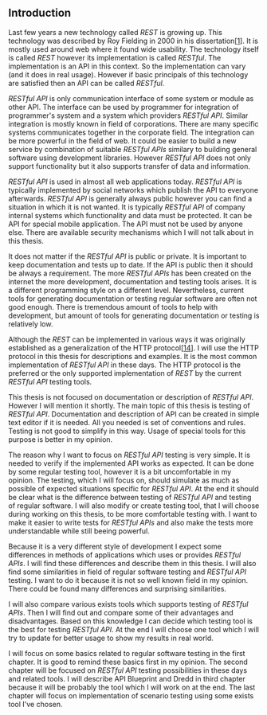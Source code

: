 ## Introduction

Last few years a new technology called _REST_ is growing up. This technology was described by Roy Fielding in 2000 in his dissertation[[1](../README.md/#Fielding2000)]. It is mostly used around web where it found wide usability. The technology itself is called _REST_ however its implementation is called _RESTful_. The implementation is an API in this context. So the implementation can vary (and it does in real usage). However if basic principals of this technology are satisfied then an API can be called _RESTful_.

_RESTful API_ is only communication interface of some system or module as other API. The interface can be used by programmer for integration of programmer's system and a system which providers _RESTful API_. Similar integration is mostly known in field of corporations. There are many specific systems communicates together in the corporate field. The integration can be more powerful in the field of web. It could be easier to build a new service by combination of suitable _RESTful APIs_ similary to building general software using development libraries. However _RESTful API_ does not only support functionality but it also supports transfer of data and information.

_RESTful API_ is used in almost all web applications today. _RESTful API_ is typically implemented by social networks which publish the API to everyone afterwards. _RESTful API_ is generally always public however you can find a situation in which it is not wanted. It is typically _RESTful API_ of company internal systems which functionality and data must be protected. It can be API for special mobile application. The API must not be used by anyone else. There are available security mechanisms which I will not talk about in this thesis.

It does not matter if the _RESTful API_ is public or private. It is important to keep documentation and tests up to date. If the API is public then it should be always a requirement. The more _RESTful APIs_ has been created on the internet the more development, documentation and testing tools arises. It is a different programming style on a different level. Nevertheless, current tools for generating documentation or testing regular software are often not good enough. There is tremendous amount of tools to help with development, but amount of tools for generating documentation or testing is relatively low.

Although the _REST_ can be implemented in various ways it was originally established as a generalization of the HTTP protocol[[14](../README.md/#HTTP)]. I will use the HTTP protocol in this thesis for descriptions and examples. It is the most common implementation of _RESTful API_ in these days. The HTTP protocol is the preferred or the only supported implementation of _REST_ by the current _RESTful API_ testing tools.

This thesis is not focused on documentation or description of _RESTful API_. However I will mention it shortly. The main topic of this thesis is testing of _RESTful API_. Documentation and description of API can be created in simple text editor if it is needed. All you needed is set of conventions and rules. Testing is not good to simplify in this way. Usage of special tools for this purpose is better in my opinion.

The reason why I want to focus on _RESTful API_ testing is very simple. It is needed to verify if the implemented API works as expected. It can be done by some regular testing tool, however it is a bit uncomfortable in my opinion. The testing, which I will focus on, should simulate as much as possible of expected situations specific for _RESTful API_. At the end it should be clear what is the difference between testing of _RESTful API_ and testing of regular software. I will also modify or create testing tool, that I will choose during working on this thesis, to be more comfortable testing with. I want to make it easier to write tests for _RESTful APIs_ and also make the tests more understandable while still beeing powerful.

Because it is a very different style of development I expect some differences in methods of applications which uses or provides _RESTful APIs_. I will find these differences and describe them in this thesis. I will also find some similarities in field of regular software testing and _RESTful API_ testing. I want to do it because it is not so well known field in my opinion. There could be found many differences and surprising similarities.

I will also compare various exists tools which supports testing of _RESTful APIs_. Then I will find out and compare some of their advantages and disadvantages. Based on this knowledge I can decide which testing tool is the best for testing _RESTful API_. At the end I will choose one tool which I will try to update for better usage to show my results in real world.

I will focus on some basics related to regular software testing in the first chapter. It is good to remind these basics first in my opinion. The second chapter will be focused on _RESTful API_ testing possibilities in these days and related tools. I will describe API Blueprint and Dredd in third chapter because it will be probably the tool which I will work on at the end. The last chapter will focus on implementation of scenario testing using some exists tool I've chosen.

